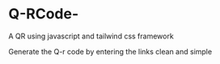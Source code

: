 # Q-RCode-
A QR using javascript and tailwind css framework

Generate the Q-r code by entering the links clean and simple 
